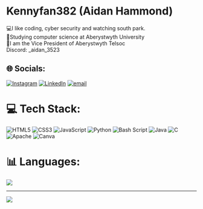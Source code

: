 # Kennyfan382 (Aidan Hammond)

💻I like coding, cyber security and watching south park. <br />
🏴󠁧󠁢󠁷󠁬󠁳󠁿Studying computer science at Aberystwyth University <br />
📡I am the Vice President of Aberystwyth Telsoc <br />
Discord: _aidan_3523 <br />



## 🌐 Socials:
[![Instagram](https://img.shields.io/badge/Instagram-%23E4405F.svg?logo=Instagram&logoColor=white)](https://instagram.com/aidanh942) [![LinkedIn](https://img.shields.io/badge/LinkedIn-%230077B5.svg?logo=linkedin&logoColor=white)](https://linkedin.com/in/a1dan-hammond-/) [![email](https://img.shields.io/badge/Email-D14836?logo=gmail&logoColor=white)](mailto:aidanhammond382@gmail.com) 

# 💻 Tech Stack:
![HTML5](https://img.shields.io/badge/html5-%23E34F26.svg?style=for-the-badge&logo=html5&logoColor=white) ![CSS3](https://img.shields.io/badge/css3-%231572B6.svg?style=for-the-badge&logo=css3&logoColor=white) ![JavaScript](https://img.shields.io/badge/javascript-%23323330.svg?style=for-the-badge&logo=javascript&logoColor=%23F7DF1E) ![Python](https://img.shields.io/badge/python-3670A0?style=for-the-badge&logo=python&logoColor=ffdd54) ![Bash Script](https://img.shields.io/badge/bash_script-%23121011.svg?style=for-the-badge&logo=gnu-bash&logoColor=white) ![Java](https://img.shields.io/badge/java-%23ED8B00.svg?style=for-the-badge&logo=openjdk&logoColor=white) ![C](https://img.shields.io/badge/c-%2300599C.svg?style=for-the-badge&logo=c&logoColor=white) ![Apache](https://img.shields.io/badge/apache-%23D42029.svg?style=for-the-badge&logo=apache&logoColor=white) ![Canva](https://img.shields.io/badge/Canva-%2300C4CC.svg?style=for-the-badge&logo=Canva&logoColor=white)
<br />
# 📊 Languages:
![](https://github-readme-stats.vercel.app/api/top-langs/?username=kennyfan382&theme=dark&hide_border=false&include_all_commits=false&count_private=false&layout=compact)

---
[![](https://visitcount.itsvg.in/api?id=kennyfan382&icon=0&color=0)](https://visitcount.itsvg.in)

<!-- Proudly created with GPRM ( https://gprm.itsvg.in ) -->
